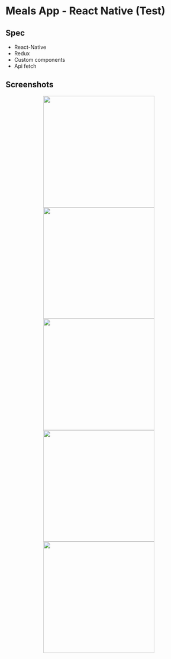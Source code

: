 # Meals App - React Native (Test)

## Spec
- React-Native
- Redux
- Custom components
- Api fetch

## Screenshots

<p align="center">
    <img src="https://github.com/shaikh7862/shaikh7862.github.io/blob/master/Images/WhatsApp%20Image%202020-09-15%20at%2012.43.11%20PM%20(4).jpeg" width="300">
    <img src="https://github.com/shaikh7862/shaikh7862.github.io/blob/master/Images/WhatsApp%20Image%202020-09-15%20at%2012.43.11%20PM%20(3).jpeg" width="300">
    <img src="https://github.com/shaikh7862/shaikh7862.github.io/blob/master/Images/WhatsApp%20Image%202020-09-15%20at%2012.43.11%20PM%20(2).jpeg" width="300">
        <img src="https://github.com/shaikh7862/shaikh7862.github.io/blob/master/Images/WhatsApp%20Image%202020-09-15%20at%2012.43.11%20PM%20(1).jpeg" width="300">
    <img src="https://github.com/shaikh7862/shaikh7862.github.io/blob/master/Images/WhatsApp%20Image%202020-09-15%20at%2012.43.11%20PM.jpeg?raw=true" width="300">
    
</p>
